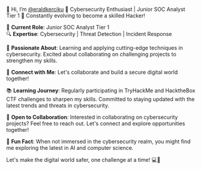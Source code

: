 👋 Hi, I’m [@eraldkerciku](https://www.linkedin.com/in/erald-kerciku/)
👀 Cybersecurity Enthusiast | Junior SOC Analyst Tier 1
🌱 Constantly evolving to become a skilled Hacker!

💼 **Current Role**: Junior SOC Analyst Tier 1  
🔍 **Expertise**: Cybersecurity | Threat Detection | Incident Response

🚀 **Passionate About**: Learning and applying cutting-edge techniques in cybersecurity. Excited about collaborating on challenging projects to strengthen my skills.

🔗 **Connect with Me**: Let's collaborate and build a secure digital world together! 

📚 **Learning Journey**: Regularly participating in TryHackMe and HacktheBox CTF challenges to sharpen my skills. Committed to staying updated with the latest trends and threats in cybersecurity.

🤝 **Open to Collaboration**: Interested in collaborating on cybersecurity projects? Feel free to reach out. Let's connect and explore opportunities together!

👾 **Fun Fact**: When not immersed in the cybersecurity realm, you might find me exploring the latest in AI and computer science.

Let's make the digital world safer, one challenge at a time! 💻🔐
